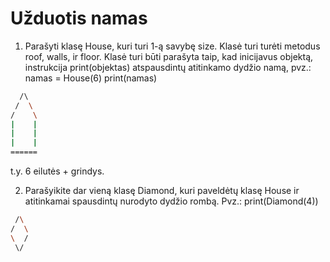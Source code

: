 # Užduotis namas

1. Parašyti klasę House, kuri turi 1-ą savybę size.
Klasė turi turėti metodus roof, walls, ir floor.
Klasė turi būti parašyta taip, kad inicijavus objektą, 
instrukcija print(objektas) atspausdintų 
atitinkamo dydžio namą, pvz.:
namas = House(6)
print(namas)

```bash
  /\  
 /  \ 
/    \
|    |
|    |
|    |
======
```

t.y. 6 eilutės + grindys.

2. Parašyikite dar vieną klasę Diamond, kuri paveldėtų klasę House 
ir atitinkamai spausdintų nurodyto dydžio rombą. Pvz.:
print(Diamond(4))
```bash
 /\
/  \
\  /
 \/
```